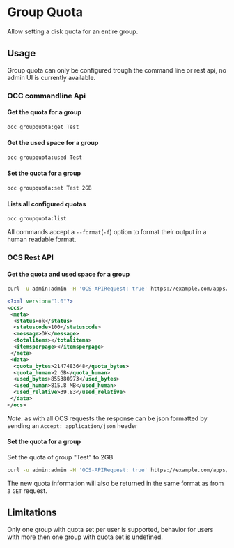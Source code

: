 # Group Quota

Allow setting a disk quota for an entire group.

## Usage

Group quota can only be configured trough the command line or rest api, no admin UI is currently available.

### OCC commandline Api

#### Get the quota for a group

```bash
occ groupquota:get Test
```

#### Get the used space for a group

```bash
occ groupquota:used Test
```

#### Set the quota for a group

```bash
occ groupquota:set Test 2GB
```

#### Lists all configured quotas

```bash
occ groupquota:list
```

All commands accept a `--format`(`-f`) option to format their output in a human readable format.

### OCS Rest API

#### Get the quota and used space for a group

```bash
curl -u admin:admin -H 'OCS-APIRequest: true' https://example.com/apps/groupquota/quota/Test'
```

```xml
<?xml version="1.0"?>
<ocs>
 <meta>
  <status>ok</status>
  <statuscode>100</statuscode>
  <message>OK</message>
  <totalitems></totalitems>
  <itemsperpage></itemsperpage>
 </meta>
 <data>
  <quota_bytes>2147483648</quota_bytes>
  <quota_human>2 GB</quota_human>
  <used_bytes>855380973</used_bytes>
  <used_human>815.8 MB</used_human>
  <used_relative>39.83</used_relative>
 </data>
</ocs>
```

*Note*: as with all OCS requests the response can be json formatted by sending an `Accept: application/json` header

#### Set the quota for a group

Set the quota of group "Test" to 2GB

```bash
curl -u admin:admin -H 'OCS-APIRequest: true' https://example.com/apps/groupquota/quota/Test -X POST -d 'quota=2GB'
```

The new quota information will also be returned in the same format as from a `GET` request.

## Limitations

Only one group with quota set per user is supported, behavior for users with more then one group with quota set is undefined.
